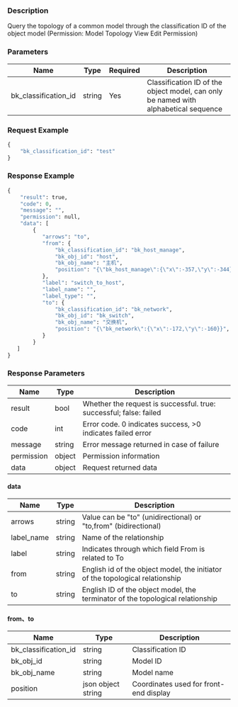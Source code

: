 ### Description

Query the topology of a common model through the classification ID of the object model (Permission: Model Topology View
Edit Permission)

### Parameters

| Name                 | Type   | Required | Description                                                                         |
|----------------------|--------|----------|-------------------------------------------------------------------------------------|
| bk_classification_id | string | Yes      | Classification ID of the object model, can only be named with alphabetical sequence |

### Request Example

```python
{
    "bk_classification_id": "test"
}
```

### Response Example

```python
{
    "result": true,
    "code": 0,
    "message": "",
    "permission": null,
    "data": [
        {
           "arrows": "to",
           "from": {
               "bk_classification_id": "bk_host_manage",
               "bk_obj_id": "host",
               "bk_obj_name": "主机",
               "position": "{\"bk_host_manage\":{\"x\":-357,\"y\":-344},\"lhmtest\":{\"x\":163,\"y\":75}}",
           },
           "label": "switch_to_host",
           "label_name": "",
           "label_type": "",
           "to": {
               "bk_classification_id": "bk_network",
               "bk_obj_id": "bk_switch",
               "bk_obj_name": "交换机",
               "position": "{\"bk_network\":{\"x\":-172,\"y\":-160}}",
           }
        }
   ]
}
```

### Response Parameters

| Name       | Type   | Description                                                        |
|------------|--------|--------------------------------------------------------------------|
| result     | bool   | Whether the request is successful. true: successful; false: failed |
| code       | int    | Error code. 0 indicates success, >0 indicates failed error         |
| message    | string | Error message returned in case of failure                          |
| permission | object | Permission information                                             |
| data       | object | Request returned data                                              |

#### data

| Name       | Type   | Description                                                                    |
|------------|--------|--------------------------------------------------------------------------------|
| arrows     | string | Value can be "to" (unidirectional) or "to,from" (bidirectional)                |
| label_name | string | Name of the relationship                                                       |
| label      | string | Indicates through which field From is related to To                            |
| from       | string | English id of the object model, the initiator of the topological relationship  |
| to         | string | English ID of the object model, the terminator of the topological relationship |

#### from、to

| Name                 | Type               | Description                            |
|----------------------|--------------------|----------------------------------------|
| bk_classification_id | string             | Classification ID                      |
| bk_obj_id            | string             | Model ID                               |
| bk_obj_name          | string             | Model name                             |
| position             | json object string | Coordinates used for front-end display |
